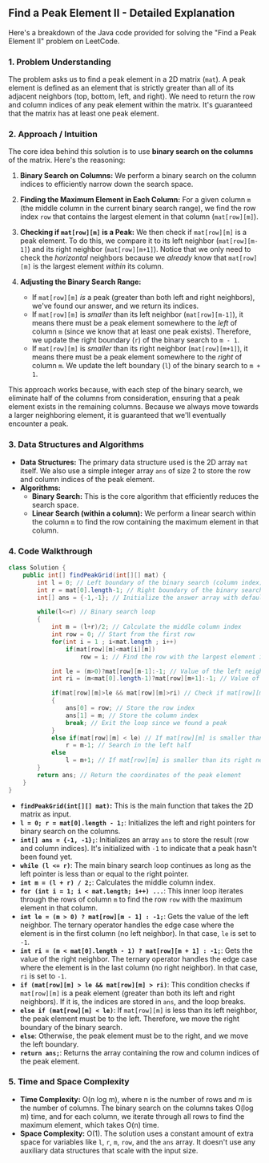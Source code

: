 ## Find a Peak Element II - Detailed Explanation

Here's a breakdown of the Java code provided for solving the "Find a Peak Element II" problem on LeetCode.

### 1. Problem Understanding

The problem asks us to find a peak element in a 2D matrix (`mat`). A peak element is defined as an element that is strictly greater than all of its adjacent neighbors (top, bottom, left, and right). We need to return the row and column indices of any peak element within the matrix.  It's guaranteed that the matrix has at least one peak element.

### 2. Approach / Intuition

The core idea behind this solution is to use **binary search on the columns** of the matrix. Here's the reasoning:

1.  **Binary Search on Columns:**  We perform a binary search on the column indices to efficiently narrow down the search space.

2.  **Finding the Maximum Element in Each Column:** For a given column `m` (the middle column in the current binary search range), we find the row index `row` that contains the largest element in that column (`mat[row][m]`).

3.  **Checking if `mat[row][m]` is a Peak:** We then check if `mat[row][m]` is a peak element.  To do this, we compare it to its left neighbor (`mat[row][m-1]`) and its right neighbor (`mat[row][m+1]`). Notice that we only need to check the *horizontal* neighbors because we *already* know that `mat[row][m]` is the largest element *within* its column.

4.  **Adjusting the Binary Search Range:**
    *   If `mat[row][m]` *is* a peak (greater than both left and right neighbors), we've found our answer, and we return its indices.
    *   If `mat[row][m]` is *smaller* than its left neighbor (`mat[row][m-1]`), it means there must be a peak element somewhere to the *left* of column `m` (since we know that at least one peak exists). Therefore, we update the right boundary (`r`) of the binary search to `m - 1`.
    *   If `mat[row][m]` is *smaller* than its right neighbor (`mat[row][m+1]`), it means there must be a peak element somewhere to the *right* of column `m`.  We update the left boundary (`l`) of the binary search to `m + 1`.

This approach works because, with each step of the binary search, we eliminate half of the columns from consideration, ensuring that a peak element exists in the remaining columns. Because we always move towards a larger neighboring element, it is guaranteed that we'll eventually encounter a peak.

### 3. Data Structures and Algorithms

*   **Data Structures:** The primary data structure used is the 2D array `mat` itself. We also use a simple integer array `ans` of size 2 to store the row and column indices of the peak element.
*   **Algorithms:**
    *   **Binary Search:** This is the core algorithm that efficiently reduces the search space.
    *   **Linear Search (within a column):**  We perform a linear search within the column `m` to find the row containing the maximum element in that column.

### 4. Code Walkthrough

```java
class Solution {
    public int[] findPeakGrid(int[][] mat) {
        int l = 0; // Left boundary of the binary search (column index)
        int r = mat[0].length-1; // Right boundary of the binary search (column index)
        int[] ans = {-1,-1}; // Initialize the answer array with default values

        while(l<=r) // Binary search loop
        {
            int m = (l+r)/2; // Calculate the middle column index
            int row = 0; // Start from the first row
            for(int i = 1 ; i<mat.length ; i++)
                if(mat[row][m]<mat[i][m])
                    row = i; // Find the row with the largest element in column 'm'

            int le = (m>0)?mat[row][m-1]:-1; // Value of the left neighbor, or -1 if no left neighbor
            int ri = (m<mat[0].length-1)?mat[row][m+1]:-1; // Value of the right neighbor, or -1 if no right neighbor

            if(mat[row][m]>le && mat[row][m]>ri) // Check if mat[row][m] is a peak (greater than its neighbors)
            {
                ans[0] = row; // Store the row index
                ans[1] = m; // Store the column index
                break; // Exit the loop since we found a peak
            }
            else if(mat[row][m] < le) // If mat[row][m] is smaller than its left neighbor
                r = m-1; // Search in the left half
            else
                l = m+1; // If mat[row][m] is smaller than its right neighbor (or equal to left), search in the right half
        }
        return ans; // Return the coordinates of the peak element
    }
}
```

*   **`findPeakGrid(int[][] mat)`:** This is the main function that takes the 2D matrix as input.
*   **`l = 0; r = mat[0].length - 1;`**: Initializes the left and right pointers for binary search on the columns.
*   **`int[] ans = {-1, -1};`**:  Initializes an array `ans` to store the result (row and column indices).  It's initialized with `-1` to indicate that a peak hasn't been found yet.
*   **`while (l <= r)`**:  The main binary search loop continues as long as the left pointer is less than or equal to the right pointer.
*   **`int m = (l + r) / 2;`**: Calculates the middle column index.
*   **`for (int i = 1; i < mat.length; i++) ...`**: This inner loop iterates through the rows of column `m` to find the row `row` with the maximum element in that column.
*   **`int le = (m > 0) ? mat[row][m - 1] : -1;`**:  Gets the value of the left neighbor. The ternary operator handles the edge case where the element is in the first column (no left neighbor). In that case, `le` is set to `-1`.
*   **`int ri = (m < mat[0].length - 1) ? mat[row][m + 1] : -1;`**: Gets the value of the right neighbor.  The ternary operator handles the edge case where the element is in the last column (no right neighbor).  In that case, `ri` is set to `-1`.
*   **`if (mat[row][m] > le && mat[row][m] > ri)`**: This condition checks if `mat[row][m]` is a peak element (greater than both its left and right neighbors).  If it is, the indices are stored in `ans`, and the loop breaks.
*   **`else if (mat[row][m] < le)`**: If `mat[row][m]` is less than its left neighbor, the peak element must be to the left.  Therefore, we move the right boundary of the binary search.
*   **`else`**: Otherwise, the peak element must be to the right, and we move the left boundary.
*   **`return ans;`**: Returns the array containing the row and column indices of the peak element.

### 5. Time and Space Complexity

*   **Time Complexity:** O(n log m), where n is the number of rows and m is the number of columns. The binary search on the columns takes O(log m) time, and for each column, we iterate through all rows to find the maximum element, which takes O(n) time.
*   **Space Complexity:** O(1).  The solution uses a constant amount of extra space for variables like `l`, `r`, `m`, `row`, and the `ans` array.  It doesn't use any auxiliary data structures that scale with the input size.
